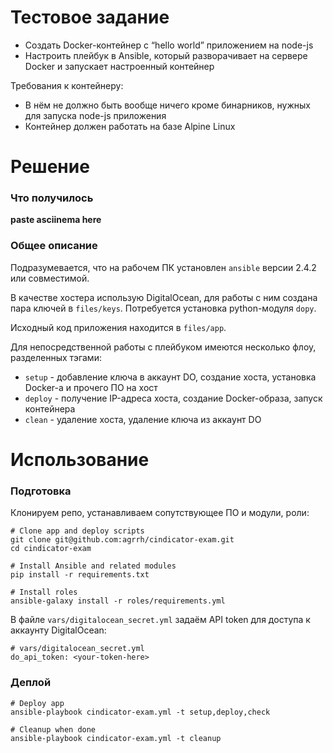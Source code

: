 # Тестовое задание

- Создать Docker-контейнер с “hello world” приложением на node-js
- Настроить плейбук в Ansible, который разворачивает на сервере Docker и запускает настроенный контейнер

Требования к контейнеру:

- В нём не должно быть вообще ничего кроме бинарников, нужных для запуска node-js приложения
- Контейнер должен работать на базе Alpine Linux

# Решение

### Что получилось

**paste asciinema here**

### Общее описание

Подразумевается, что на рабочем ПК установлен `ansible` версии 2.4.2 или совместимой.

В качестве хостера использую DigitalOcean, для работы с ним создана пара ключей в `files/keys`. Потребуется установка python-модуля `dopy`.

Исходный код приложения находится в `files/app`.

Для непосредственной работы с плейбуком имеются несколько флоу, разделенных тэгами:

- `setup` - добавление ключа в аккаунт DO, создание хоста, установка Docker-а и прочего ПО на хост
- `deploy` - получение IP-адреса хоста, создание Docker-образа, запуск контейнера
- `clean` - удаление хоста, удаление ключа из аккаунт DO

# Использование

### Подготовка

Клонируем репо, устанавливаем сопутствующее ПО и модули, роли:

```
# Clone app and deploy scripts
git clone git@github.com:agrrh/cindicator-exam.git
cd cindicator-exam

# Install Ansible and related modules
pip install -r requirements.txt

# Install roles
ansible-galaxy install -r roles/requirements.yml
```

В файле `vars/digitalocean_secret.yml` задаём API token для доступа к аккаунту DigitalOcean:

```
# vars/digitalocean_secret.yml
do_api_token: <your-token-here>
```

### Деплой

```
# Deploy app
ansible-playbook cindicator-exam.yml -t setup,deploy,check

# Cleanup when done
ansible-playbook cindicator-exam.yml -t cleanup
```

